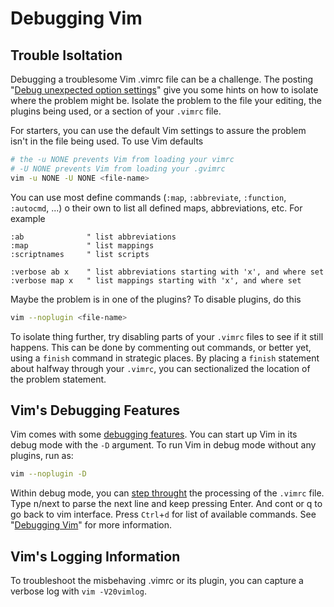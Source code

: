 <!--
Maintainer:   jeffskinnerbox@yahoo.com / www.jeffskinnerbox.me
Version:      1.2.0
-->

# Debugging Vim

## Trouble Isoltation
Debugging a troublesome Vim .vimrc file can be a challenge.
The posting "[Debug unexpected option settings][01]"
give you some hints on how to isolate where the problem might be.
Isolate the problem to the file your editing,
the plugins being used, or a section of your `.vimrc` file.

For starters, you can use the default Vim settings to assure
the problem isn't in the file being used.
To use Vim defaults

```bash
# the -u NONE prevents Vim from loading your vimrc
# -U NONE prevents Vim from loading your .gvimrc
vim -u NONE -U NONE <file-name>
```

You can use most define commands
(`:map`, `:abbreviate`, `:function`, `:autocmd`, ...) o
their own to list all defined maps, abbreviations, etc.
For example

```vim
:ab              " list abbreviations
:map             " list mappings
:scriptnames     " list scripts

:verbose ab x    " list abbreviations starting with 'x', and where set
:verbose map x   " list mappings starting with 'x', and where set
```

Maybe the problem is in one of the plugins?
To disable plugins, do this

```bash
vim --noplugin <file-name>
```
To isolate thing further,
try disabling parts of your `.vimrc` files to see if it still happens.
This can be done by commenting out commands,
or better yet, using a `finish` command in strategic places.
By placing a `finish` statement about halfway through your `.vimrc`,
you can sectionalized the location of the problem statement.

## Vim's Debugging Features
Vim comes with some [debugging features][02].
You can start up Vim in its debug mode with the `-D` argument.
To run Vim in debug mode without any plugins, run as:

```bash
vim --noplugin -D
```

Within debug mode, you can [step throught][03] the processing of the `.vimrc` file.
Type n/next to parse the next line and keep pressing Enter.
And cont or q to go back to vim interface.
Press `Ctrl`+`d` for list of available commands.
See "[Debugging Vim][03]" for more information.

## Vim's Logging Information
To troubleshoot the misbehaving .vimrc or its plugin,
you can capture a verbose log with `vim -V20vimlog`.



[01]:http://vim.wikia.com/wiki/Debug_unexpected_option_settings
[02]:http://vim.wikia.com/wiki/Debug_unexpected_option_settings
[03]:http://inlehmansterms.net/2014/10/31/debugging-vim/
[04]:
[05]:
[06]:
[07]:
[08]:
[09]:
